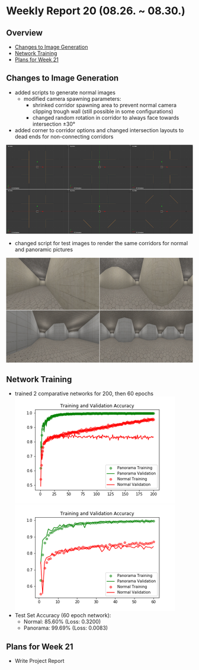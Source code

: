 # Weekly Report 20 (08.26. ~ 08.30.)

## Overview
- [Changes to Image Generation](#Changes-to-Image-Generation)
- [Network Training](#Network-Training)
- [Plans for Week 21](#Plans-for-Week-21)

## Changes to Image Generation
- added scripts to generate normal images
    - modified camera spawning parameters:
        - shrinked corridor spawning area to prevent normal camera clipping trough wall (still possible in some configurations)
        - changed random rotation in corridor to always face towards intersection ±30°
- added corner to corridor options and changed intersection layouts to dead ends for non-connecting corridors

![](../../notes/img/Blender_Schematic_Combined.png)

- changed script for test images to render the same corridors for normal and panoramic pictures

![](../../notes/img/Blender_NormalPanoComparison.png)

## Network Training
- trained 2 comparative networks for 200, then 60 epochs
![](../../notes/img/intersectNet_0828-1435_Accuracy.png)
![](../../notes/img/intersectNet_0829-0755_Accuracy.png)
- Test Set Accuracy (60 epoch network):
  - Normal:     85.60% (Loss: 0.3200)
  - Panorama:   99.69% (Loss: 0.0083)

## Plans for Week 21
- Write Project Report